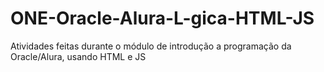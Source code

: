 # ONE-Oracle-Alura-L-gica-HTML-JS
Atividades feitas durante o módulo de introdução a programação da Oracle/Alura, usando HTML e JS
